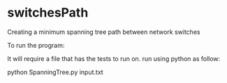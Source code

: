 # switchesPath
Creating a minimum spanning tree path between network switches

To run the program:

It will require a file that has the tests to run on.
run using python <name of program> <name of file> as follow:
  
python SpanningTree.py input.txt
